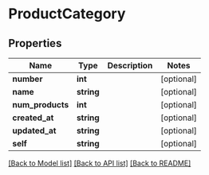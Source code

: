 # ProductCategory

## Properties
Name | Type | Description | Notes
------------ | ------------- | ------------- | -------------
**number** | **int** |  | [optional] 
**name** | **string** |  | [optional] 
**num_products** | **int** |  | [optional] 
**created_at** | **string** |  | [optional] 
**updated_at** | **string** |  | [optional] 
**self** | **string** |  | [optional] 

[[Back to Model list]](../README.md#documentation-for-models) [[Back to API list]](../README.md#documentation-for-api-endpoints) [[Back to README]](../README.md)


